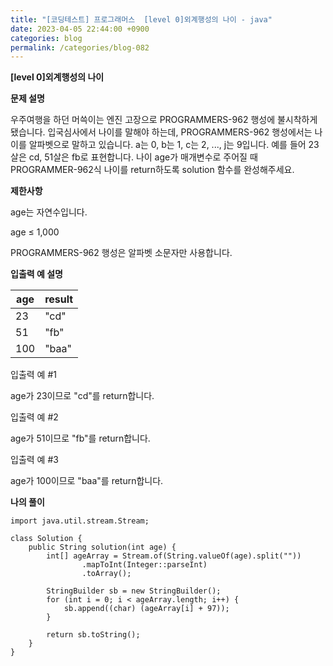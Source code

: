 ```yaml
---
title: "[코딩테스트] 프로그래머스  [level 0]외계행성의 나이 - java"
date: 2023-04-05 22:44:00 +0900
categories: blog
permalink: /categories/blog-082
---
```



**[level 0]외계행성의 나이**



**문제 설명**

우주여행을 하던 머쓱이는 엔진 고장으로 PROGRAMMERS-962 행성에 불시착하게 됐습니다. 입국심사에서 나이를 말해야 하는데, PROGRAMMERS-962 행성에서는 나이를 알파벳으로 말하고 있습니다. a는 0, b는 1, c는 2, ..., j는 9입니다. 예를 들어 23살은 cd, 51살은 fb로 표현합니다. 나이 age가 매개변수로 주어질 때 PROGRAMMER-962식 나이를 return하도록 solution 함수를 완성해주세요.





**제한사항**

age는 자연수입니다.

age ≤ 1,000

PROGRAMMERS-962 행성은 알파벳 소문자만 사용합니다.


**입출력 예 설명**

|age|	result|
|------|---|
|23	|"cd"|
|51|	"fb"|
|100|	"baa"|


입출력 예 #1

age가 23이므로 "cd"를 return합니다.

입출력 예 #2

age가 51이므로 "fb"를 return합니다.

입출력 예 #3

age가 100이므로 "baa"를 return합니다.


**나의 풀이**

```
import java.util.stream.Stream;

class Solution {
    public String solution(int age) {
        int[] ageArray = Stream.of(String.valueOf(age).split(""))
                .mapToInt(Integer::parseInt)
                .toArray();

        StringBuilder sb = new StringBuilder();
        for (int i = 0; i < ageArray.length; i++) {
            sb.append((char) (ageArray[i] + 97));
        }
        
        return sb.toString();
    }
}

```



